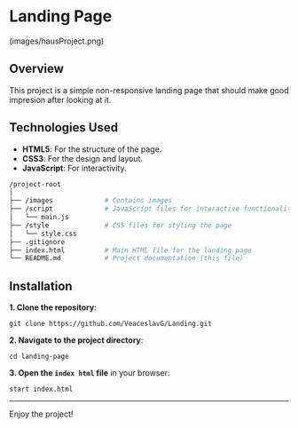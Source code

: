 # Landing Page

(images/hausProject.png)

## Overview

This project is a simple non-responsive landing page that should make good impresion after looking at it.

## Technologies Used

- **HTML5**: For the structure of the page.
- **CSS3**: For the design and layout.
- **JavaScript**: For interactivity.

```bash
/project-root
│
├── /images             # Contains images
├── /script             # JavaScript files for interactive functionality
│   └── main.js
├── /style              # CSS files for styling the page
│   └── style.css
├── .gitignore
├── index.html          # Main HTML file for the landing page
└── README.md           # Project documentation (this file)
```

## Installation

**1. Clone the repository**:

```console
git clone https://github.com/VeaceslavG/Landing.git
```

**2. Navigate to the project directory**:

```console
cd landing-page
```

**3. Open the `index html` file** in your browser:

```console
start index.html
```

---

Enjoy the project!
